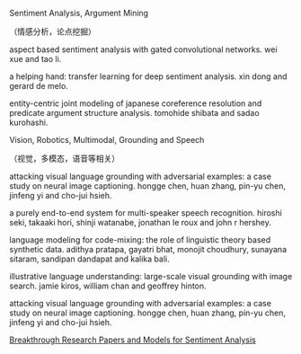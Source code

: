 Sentiment Analysis, Argument Mining

（情感分析，论点挖掘）

aspect based sentiment analysis with gated convolutional networks. wei xue and tao li.

a helping hand: transfer learning for deep sentiment analysis. xin dong and gerard de melo.

entity-centric joint modeling of japanese coreference resolution and predicate argument structure analysis. tomohide shibata and sadao kurohashi.

Vision, Robotics, Multimodal, Grounding and Speech

（视觉，多模态，语音等相关）

attacking visual language grounding with adversarial examples: a case study on neural image captioning. hongge chen, huan zhang, pin-yu chen, jinfeng yi and cho-jui hsieh.

a purely end-to-end system for multi-speaker speech recognition. hiroshi seki, takaaki hori, shinji watanabe, jonathan le roux and john r hershey.

language modeling for code-mixing: the role of linguistic theory based synthetic data. adithya pratapa, gayatri bhat, monojit choudhury, sunayana sitaram, sandipan dandapat and kalika bali.

illustrative language understanding: large-scale visual grounding with image search. jamie kiros, william chan and geoffrey hinton.

attacking visual language grounding with adversarial examples: a case study on neural image captioning. hongge chen, huan zhang, pin-yu chen, jinfeng yi and cho-jui hsieh.

[Breakthrough Research Papers and Models for Sentiment Analysis](https://blog.paralleldots.com/data-science/breakthrough-research-papers-and-models-for-sentiment-analysis/)
